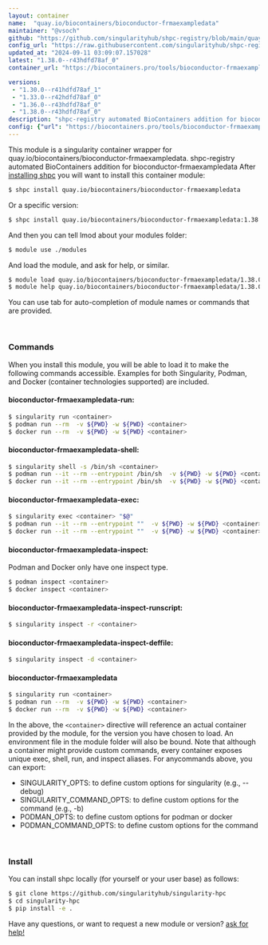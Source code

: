 ```yaml
---
layout: container
name:  "quay.io/biocontainers/bioconductor-frmaexampledata"
maintainer: "@vsoch"
github: "https://github.com/singularityhub/shpc-registry/blob/main/quay.io/biocontainers/bioconductor-frmaexampledata/container.yaml"
config_url: "https://raw.githubusercontent.com/singularityhub/shpc-registry/main/quay.io/biocontainers/bioconductor-frmaexampledata/container.yaml"
updated_at: "2024-09-11 03:09:07.157028"
latest: "1.38.0--r43hdfd78af_0"
container_url: "https://biocontainers.pro/tools/bioconductor-frmaexampledata"

versions:
 - "1.30.0--r41hdfd78af_1"
 - "1.33.0--r42hdfd78af_0"
 - "1.36.0--r43hdfd78af_0"
 - "1.38.0--r43hdfd78af_0"
description: "shpc-registry automated BioContainers addition for bioconductor-frmaexampledata"
config: {"url": "https://biocontainers.pro/tools/bioconductor-frmaexampledata", "maintainer": "@vsoch", "description": "shpc-registry automated BioContainers addition for bioconductor-frmaexampledata", "latest": {"1.38.0--r43hdfd78af_0": "sha256:c06ef0efa77679d6a812be174a5e1e7e9271363973049a2658e52e660af73ac8"}, "tags": {"1.30.0--r41hdfd78af_1": "sha256:dfc734ac7dfe7c46f171284b02a74cfa5666153ce8cf6e7b282b6c2e397b5477", "1.33.0--r42hdfd78af_0": "sha256:17979361999e4e89d07da1eb40c96f459ab84676ce5cdc3d83cf1d5ff4621605", "1.36.0--r43hdfd78af_0": "sha256:4bcf50884aea4b1ae60629a6034880b7d90a6d3dbec6a511c5e40b9a4f834773", "1.38.0--r43hdfd78af_0": "sha256:c06ef0efa77679d6a812be174a5e1e7e9271363973049a2658e52e660af73ac8"}, "docker": "quay.io/biocontainers/bioconductor-frmaexampledata"}
---
```


This module is a singularity container wrapper for quay.io/biocontainers/bioconductor-frmaexampledata.
shpc-registry automated BioContainers addition for bioconductor-frmaexampledata
After [installing shpc](#install) you will want to install this container module:


```bash
$ shpc install quay.io/biocontainers/bioconductor-frmaexampledata
```

Or a specific version:

```bash
$ shpc install quay.io/biocontainers/bioconductor-frmaexampledata:1.38.0--r43hdfd78af_0
```

And then you can tell lmod about your modules folder:

```bash
$ module use ./modules
```

And load the module, and ask for help, or similar.

```bash
$ module load quay.io/biocontainers/bioconductor-frmaexampledata/1.38.0--r43hdfd78af_0
$ module help quay.io/biocontainers/bioconductor-frmaexampledata/1.38.0--r43hdfd78af_0
```

You can use tab for auto-completion of module names or commands that are provided.

<br>

### Commands

When you install this module, you will be able to load it to make the following commands accessible.
Examples for both Singularity, Podman, and Docker (container technologies supported) are included.

#### bioconductor-frmaexampledata-run:

```bash
$ singularity run <container>
$ podman run --rm  -v ${PWD} -w ${PWD} <container>
$ docker run --rm  -v ${PWD} -w ${PWD} <container>
```

#### bioconductor-frmaexampledata-shell:

```bash
$ singularity shell -s /bin/sh <container>
$ podman run --it --rm --entrypoint /bin/sh  -v ${PWD} -w ${PWD} <container>
$ docker run --it --rm --entrypoint /bin/sh  -v ${PWD} -w ${PWD} <container>
```

#### bioconductor-frmaexampledata-exec:

```bash
$ singularity exec <container> "$@"
$ podman run --it --rm --entrypoint ""  -v ${PWD} -w ${PWD} <container> "$@"
$ docker run --it --rm --entrypoint ""  -v ${PWD} -w ${PWD} <container> "$@"
```

#### bioconductor-frmaexampledata-inspect:

Podman and Docker only have one inspect type.

```bash
$ podman inspect <container>
$ docker inspect <container>
```

#### bioconductor-frmaexampledata-inspect-runscript:

```bash
$ singularity inspect -r <container>
```

#### bioconductor-frmaexampledata-inspect-deffile:

```bash
$ singularity inspect -d <container>
```



#### bioconductor-frmaexampledata

```bash
$ singularity run <container>
$ podman run --rm  -v ${PWD} -w ${PWD} <container>
$ docker run --rm  -v ${PWD} -w ${PWD} <container>
```


In the above, the `<container>` directive will reference an actual container provided
by the module, for the version you have chosen to load. An environment file in the
module folder will also be bound. Note that although a container
might provide custom commands, every container exposes unique exec, shell, run, and
inspect aliases. For anycommands above, you can export:

 - SINGULARITY_OPTS: to define custom options for singularity (e.g., --debug)
 - SINGULARITY_COMMAND_OPTS: to define custom options for the command (e.g., -b)
 - PODMAN_OPTS: to define custom options for podman or docker
 - PODMAN_COMMAND_OPTS: to define custom options for the command

<br>

### Install

You can install shpc locally (for yourself or your user base) as follows:

```bash
$ git clone https://github.com/singularityhub/singularity-hpc
$ cd singularity-hpc
$ pip install -e .
```

Have any questions, or want to request a new module or version? [ask for help!](https://github.com/singularityhub/singularity-hpc/issues)